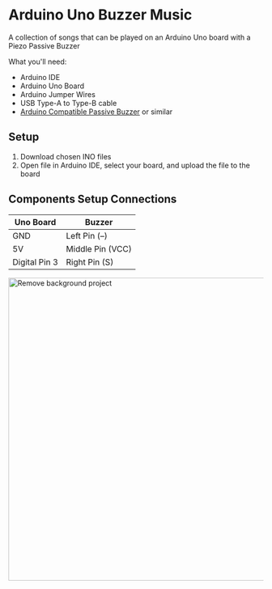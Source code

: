 # Arduino Uno Buzzer Music
A collection of songs that can be played on an Arduino Uno board with a Piezo Passive Buzzer

What you'll need:
* Arduino IDE
* Arduino Uno Board
* Arduino Jumper Wires
* USB Type-A to Type-B cable
* [Arduino Compatible Passive Buzzer](https://www.thegeekpub.com/wiki/sensor-wiki-ky-006-passive-piezo-buzzer-module/) or similar

## Setup
1. Download chosen INO files
2. Open file in Arduino IDE, select your board, and upload the file to the board

## Components Setup Connections
| Uno Board    | Buzzer         |
|--------------|----------------|
|GND           |Left Pin (–)    |
|5V            |Middle Pin (VCC)|
|Digital Pin 3 |Right Pin (S)   |

<img width="1376" height="599" alt="Remove background project" src="https://github.com/user-attachments/assets/0cf33765-f76a-439e-aee8-24d9d18de347" />
